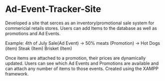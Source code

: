 # Ad-Event-Tracker-Site
Developed a site that serces as an inventory/promotional sale system for commericial retails stores. Users can add Items to the database as well as promotions and Ad Events. 

Example:
4th of July Sale(Ad Event) -> 50% meats (Promotion) -> Hot Dogs (item) Steak (Item) Brisket (Item)

Once items are attached to a promotion, their prices are dynamically updated. Users can see which Ad Events and Promotions are available and can attach any number of items to those events. Created using the XAMPP framework.
